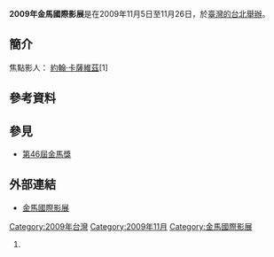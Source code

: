 **2009年金馬國際影展**是在2009年11月5日至11月26日，於[臺灣的](../Page/臺灣.md "wikilink")[台北舉辦](../Page/台北.md "wikilink")。

## 簡介

焦點影人： [約翰·卡薩維茲](../Page/約翰·卡薩維茲.md "wikilink")\[1\]

## 參考資料

## 參見

  - [第46屆金馬獎](../Page/第46屆金馬獎.md "wikilink")

## 外部連結

  - [金馬國際影展](http://www.goldenhorse.org.tw/film/about/overview/)

[Category:2009年台灣](https://zh.wikipedia.org/wiki/Category:2009年台灣 "wikilink")
[Category:2009年11月](https://zh.wikipedia.org/wiki/Category:2009年11月 "wikilink")
[Category:金馬國際影展](https://zh.wikipedia.org/wiki/Category:金馬國際影展 "wikilink")

1.